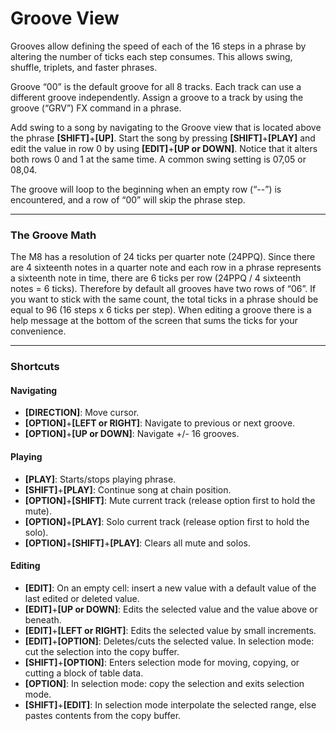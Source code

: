 # Groove View

Grooves allow defining the speed of each of the 16 steps in a phrase by altering the number of ticks each step consumes. This allows swing, shuffle, triplets, and faster phrases.

Groove “00” is the default groove for all 8 tracks. Each track can use a different groove independently. Assign a groove to a track by using the groove (“GRV”) FX command in a phrase.

Add swing to a song by navigating to the Groove view that is located above the phrase **[SHIFT]**+**[UP]**. Start the song by pressing **[SHIFT]**+**[PLAY]** and edit the value in row 0 by using **[EDIT]**+**[UP or DOWN]**. Notice that it alters both rows 0 and 1 at the same time. A common swing setting is 07,05 or 08,04.

The groove will loop to the beginning when an empty row (“--”) is encountered, and a row of “00” will skip the phrase step.

***

### The Groove Math
The M8 has a resolution of 24 ticks per quarter note (24PPQ). Since there are 4 sixteenth notes in a quarter note and each row in a phrase represents a sixteenth note in time, there are 6 ticks per row (24PPQ / 4 sixteenth notes = 6 ticks). Therefore by default all grooves have two rows of “06”. If you want to stick with the same count, the total ticks in a phrase should be equal to 96 (16 steps x 6 ticks per step). When editing a groove there is a help message at the bottom of the screen that sums the ticks for your convenience.

***

### Shortcuts

#### Navigating
* **[DIRECTION]**: Move cursor.
* **[OPTION]**+**[LEFT or RIGHT]**: Navigate to previous or next groove.
* **[OPTION]**+**[UP or DOWN]**: Navigate +/- 16 grooves.

#### Playing
* **[PLAY]**: Starts/stops playing phrase.
* **[SHIFT]**+**[PLAY]**: Continue song at chain position.
* **[OPTION]**+**[SHIFT]**: Mute current track (release option first to hold the mute).
* **[OPTION]**+**[PLAY]**: Solo current track (release option first to hold the solo).
* **[OPTION]**+**[SHIFT]**+**[PLAY]**: Clears all mute and solos.

#### Editing
* **[EDIT]**: On an empty cell: insert a new value with a default value of the last edited or deleted value.
* **[EDIT]**+**[UP or DOWN]**: Edits the selected value and the value above or beneath.
* **[EDIT]**+**[LEFT or RIGHT]**: Edits the selected value by small increments.
* **[EDIT]**+**[OPTION]**: Deletes/cuts the selected value. In selection mode: cut the selection into the copy buffer.
* **[SHIFT]**+**[OPTION]**: Enters selection mode for moving, copying, or cutting a block of table data.
* **[OPTION]**: In selection mode: copy the selection and exits selection mode.
* **[SHIFT]**+**[EDIT]**: In selection mode interpolate the selected range, else pastes contents from the copy buffer.
